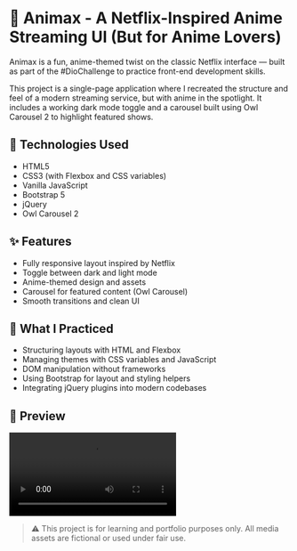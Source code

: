 # 🎥 Animax - A Netflix-Inspired Anime Streaming UI (But for Anime Lovers)

Animax is a fun, anime-themed twist on the classic Netflix interface — built as part of the #DioChallenge to practice front-end development skills.

This project is a single-page application where I recreated the structure and feel of a modern streaming service, but with anime in the spotlight. It includes a working dark mode toggle and a carousel built using Owl Carousel 2 to highlight featured shows.

## 🚀 Technologies Used

- HTML5
- CSS3 (with Flexbox and CSS variables)
- Vanilla JavaScript
- Bootstrap 5
- jQuery
- Owl Carousel 2

## ✨ Features

- Fully responsive layout inspired by Netflix
- Toggle between dark and light mode
- Anime-themed design and assets
- Carousel for featured content (Owl Carousel)
- Smooth transitions and clean UI

## 🎯 What I Practiced

- Structuring layouts with HTML and Flexbox
- Managing themes with CSS variables and JavaScript
- DOM manipulation without frameworks
- Using Bootstrap for layout and styling helpers
- Integrating jQuery plugins into modern codebases

## 👀 Preview

![Project screenshot](./img/animax-readme.mp4)

> ⚠️ This project is for learning and portfolio purposes only. All media assets are fictional or used under fair use.
